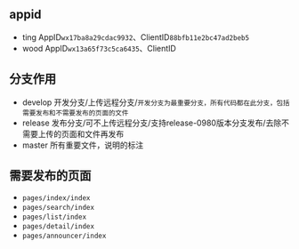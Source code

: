 ## appid

- ting AppID`wx17ba8a29cdac9932`、ClientID`88bfb11e2bc47ad2beb5`
- wood AppID`wx13a65f73c5ca6435`、ClientID

## 分支作用

- develop 开发分支/上传远程分支/`开发分支为最重要分支，所有代码都在此分支，包括需要发布和不需要发布的页面的文件`
- release 发布分支/可不上传远程分支/支持release-0980版本分支发布/去除不需要上传的页面和文件再发布
- master 所有重要文件，说明的标注

## 需要发布的页面

- `pages/index/index`
- `pages/search/index`
- `pages/list/index`
- `pages/detail/index`
- `pages/announcer/index`